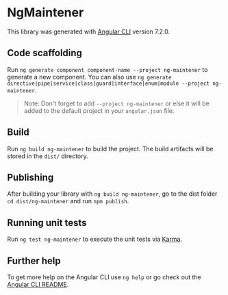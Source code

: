 # NgMaintener

This library was generated with [Angular CLI](https://github.com/angular/angular-cli) version 7.2.0.

## Code scaffolding

Run `ng generate component component-name --project ng-maintener` to generate a new component. You can also use `ng generate directive|pipe|service|class|guard|interface|enum|module --project ng-maintener`.
> Note: Don't forget to add `--project ng-maintener` or else it will be added to the default project in your `angular.json` file. 

## Build

Run `ng build ng-maintener` to build the project. The build artifacts will be stored in the `dist/` directory.

## Publishing

After building your library with `ng build ng-maintener`, go to the dist folder `cd dist/ng-maintener` and run `npm publish`.

## Running unit tests

Run `ng test ng-maintener` to execute the unit tests via [Karma](https://karma-runner.github.io).

## Further help

To get more help on the Angular CLI use `ng help` or go check out the [Angular CLI README](https://github.com/angular/angular-cli/blob/master/README.md).
